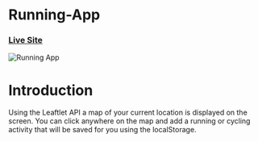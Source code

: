 # Running-App

### [Live Site](https://running-app-aa.netlify.app/)

![Running App](https://ibb.co/cNd2Kdt)

# Introduction

Using the Leaftlet API a map of your current location is displayed on the
screen. You can click anywhere on the map and add a running or cycling activity
that will be saved for you using the localStorage.
